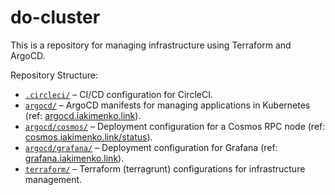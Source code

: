 # do-cluster

This is a repository for managing infrastructure using Terraform and ArgoCD.

Repository Structure:

* [`.circleci/`](./.circleci) – CI/CD configuration for CircleCI.
* [`argocd/`](./argocd) – ArgoCD manifests for managing applications in Kubernetes (ref: [argocd.iakimenko.link](https://argocd.iakimenko.link)).
* [`argocd/cosmos/`](./argocd/cosmos) – Deployment configuration for a Cosmos RPC node (ref: [cosmos.iakimenko.link/status](https://cosmos.iakimenko.link/status)).
* [`argocd/grafana/`](./argocd/grafana) – Deployment configuration for Grafana (ref: [grafana.iakimenko.link](https://grafana.iakimenko.link)).
* [`terraform/`](./terraform) – Terraform (terragrunt) configurations for infrastructure management.
